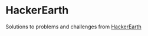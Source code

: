 # HackerEarth

Solutions to problems and challenges from [HackerEarth](https://www.hackerearth.com)
